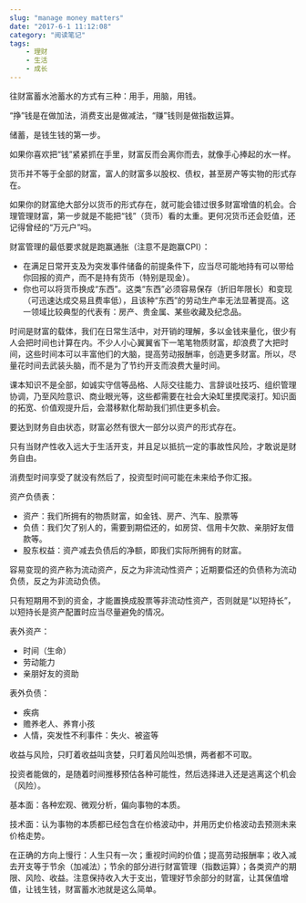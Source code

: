 ```yaml
---
slug: "manage money matters"
date: "2017-6-1 11:12:08"
category: "阅读笔记"
tags:
    - 理财
    - 生活
    - 成长
---
```


往财富蓄水池蓄水的方式有三种：用手，用脑，用钱。

“挣”钱是在做加法，消费支出是做减法，“赚”钱则是做指数运算。

储蓄，是钱生钱的第一步。

如果你喜欢把“钱”紧紧抓在手里，财富反而会离你而去，就像手心捧起的水一样。

货币并不等于全部的财富，富人的财富多以股权、债权，甚至房产等实物的形式存在。

如果你的财富绝大部分以货币的形式存在，就可能会错过很多财富增值的机会。合理管理财富，第一步就是不能把“钱”（货币）看的太重。更何况货币还会贬值，还记得曾经的“万元户”吗。

财富管理的最低要求就是跑赢通胀（注意不是跑赢CPI）：

- 在满足日常开支及为突发事件储备的前提条件下，应当尽可能地持有可以带给你回报的资产，而不是持有货币（特别是现金）。
- 你也可以将货币换成“东西”。这类“东西”必须容易保存（折旧年限长）和变现（可迅速达成交易且费率低），且该种“东西”的劳动生产率无法显著提高。这一领域比较典型的代表有：房产、贵金属、某些收藏及纪念品。

时间是财富的载体，我们在日常生活中，对开销的理解，多以金钱来量化，很少有人会把时间也计算在内。不少人小心翼翼省下一笔笔物质财富，却浪费了大把时间，这些时间本可以丰富他们的大脑，提高劳动报酬率，创造更多财富。所以，尽量花时间去武装头脑，而不是为了节约开支而浪费大量时间。

课本知识不是全部，如诚实守信等品格、人际交往能力、言辞谈吐技巧、组织管理协调，乃至风险意识、商业眼光等，这些都需要在社会大染缸里摸爬滚打。知识面的拓宽、价值观提升后，会潜移默化帮助我们抓住更多机会。

要达到财务自由状态，财富必然有很大一部分以资产的形式存在。

只有当财产性收入远大于生活开支，并且足以抵抗一定的事故性风险，才敢说是财务自由。

消费型时间享受了就没有然后了，投资型时间可能在未来给予你汇报。

资产负债表：

- 资产：我们所拥有的物质财富，如金钱、房产、汽车、股票等
- 负债：我们欠了别人的，需要到期偿还的，如房贷、信用卡欠款、亲朋好友借款等。
- 股东权益：资产减去负债后的净额，即我们实际所拥有的财富。

容易变现的资产称为流动资产，反之为非流动性资产；近期要偿还的负债称为流动负债，反之为非流动负债。

只有短期用不到的资金，才能置换成股票等非流动性资产，否则就是“以短持长”，以短持长是资产配置时应当尽量避免的情况。

表外资产：

- 时间（生命）
- 劳动能力
- 亲朋好友的资助

表外负债：

- 疾病
- 赡养老人、养育小孩
- 人情，突发性不利事件：失火、被盗等

收益与风险，只盯着收益叫贪婪，只盯着风险叫恐惧，两者都不可取。

投资者能做的，是随着时间推移预估各种可能性，然后选择进入还是逃离这个机会（风险）。

基本面：各种宏观、微观分析，偏向事物的本质。

技术面：认为事物的本质都已经包含在价格波动中，并用历史价格波动去预测未来价格走势。

在正确的方向上慢行：人生只有一次；重视时间的价值；提高劳动报酬率；收入减去开支等于节余（加减法）；节余的部分进行财富管理（指数运算）；各类资产的期限、风险、收益。注意保持收入大于支出，管理好节余部分的财富，让其保值增值，让钱生钱，财富蓄水池就是这么简单。